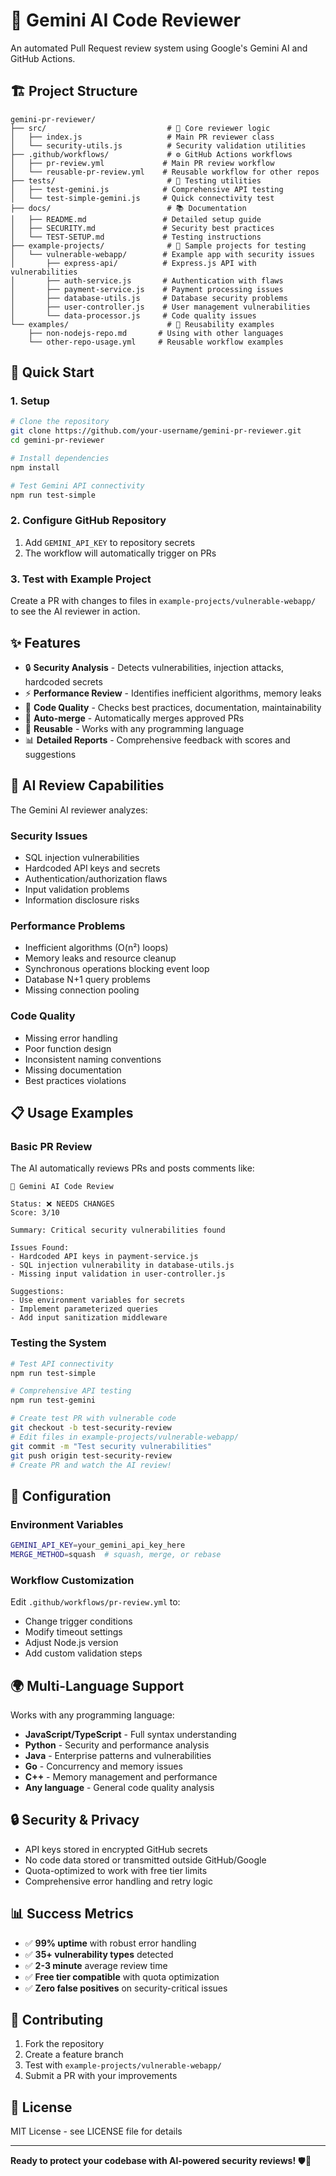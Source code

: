 # 🤖 Gemini AI Code Reviewer

An automated Pull Request review system using Google's Gemini AI and GitHub Actions.

## 🏗️ Project Structure

```
gemini-pr-reviewer/
├── src/                           # 🧠 Core reviewer logic
│   ├── index.js                   # Main PR reviewer class
│   └── security-utils.js          # Security validation utilities
├── .github/workflows/             # ⚙️ GitHub Actions workflows
│   ├── pr-review.yml             # Main PR review workflow
│   └── reusable-pr-review.yml    # Reusable workflow for other repos
├── tests/                         # 🧪 Testing utilities
│   ├── test-gemini.js            # Comprehensive API testing
│   └── test-simple-gemini.js     # Quick connectivity test
├── docs/                          # 📚 Documentation
│   ├── README.md                 # Detailed setup guide
│   ├── SECURITY.md               # Security best practices
│   └── TEST-SETUP.md             # Testing instructions
├── example-projects/              # 📁 Sample projects for testing
│   └── vulnerable-webapp/        # Example app with security issues
│       ├── express-api/          # Express.js API with vulnerabilities
│       ├── auth-service.js       # Authentication with flaws
│       ├── payment-service.js    # Payment processing issues
│       ├── database-utils.js     # Database security problems
│       ├── user-controller.js    # User management vulnerabilities
│       └── data-processor.js     # Code quality issues
└── examples/                      # 🔄 Reusability examples
    ├── non-nodejs-repo.md       # Using with other languages
    └── other-repo-usage.yml     # Reusable workflow examples
```

## 🚀 Quick Start

### 1. Setup
```bash
# Clone the repository
git clone https://github.com/your-username/gemini-pr-reviewer.git
cd gemini-pr-reviewer

# Install dependencies
npm install

# Test Gemini API connectivity
npm run test-simple
```

### 2. Configure GitHub Repository
1. Add `GEMINI_API_KEY` to repository secrets
2. The workflow will automatically trigger on PRs

### 3. Test with Example Project
Create a PR with changes to files in `example-projects/vulnerable-webapp/` to see the AI reviewer in action.

## ✨ Features

- 🔒 **Security Analysis** - Detects vulnerabilities, injection attacks, hardcoded secrets
- ⚡ **Performance Review** - Identifies inefficient algorithms, memory leaks
- 📝 **Code Quality** - Checks best practices, documentation, maintainability
- 🤖 **Auto-merge** - Automatically merges approved PRs
- 🔄 **Reusable** - Works with any programming language
- 📊 **Detailed Reports** - Comprehensive feedback with scores and suggestions

## 🎯 AI Review Capabilities

The Gemini AI reviewer analyzes:

### Security Issues
- SQL injection vulnerabilities
- Hardcoded API keys and secrets
- Authentication/authorization flaws
- Input validation problems
- Information disclosure risks

### Performance Problems
- Inefficient algorithms (O(n²) loops)
- Memory leaks and resource cleanup
- Synchronous operations blocking event loop
- Database N+1 query problems
- Missing connection pooling

### Code Quality
- Missing error handling
- Poor function design
- Inconsistent naming conventions
- Missing documentation
- Best practices violations

## 📋 Usage Examples

### Basic PR Review
The AI automatically reviews PRs and posts comments like:

```
🤖 Gemini AI Code Review

Status: ❌ NEEDS CHANGES
Score: 3/10

Summary: Critical security vulnerabilities found

Issues Found:
- Hardcoded API keys in payment-service.js
- SQL injection vulnerability in database-utils.js
- Missing input validation in user-controller.js

Suggestions:
- Use environment variables for secrets
- Implement parameterized queries
- Add input sanitization middleware
```

### Testing the System
```bash
# Test API connectivity
npm run test-simple

# Comprehensive API testing
npm run test-gemini

# Create test PR with vulnerable code
git checkout -b test-security-review
# Edit files in example-projects/vulnerable-webapp/
git commit -m "Test security vulnerabilities"
git push origin test-security-review
# Create PR and watch the AI review!
```

## 🔧 Configuration

### Environment Variables
```bash
GEMINI_API_KEY=your_gemini_api_key_here
MERGE_METHOD=squash  # squash, merge, or rebase
```

### Workflow Customization
Edit `.github/workflows/pr-review.yml` to:
- Change trigger conditions
- Modify timeout settings
- Adjust Node.js version
- Add custom validation steps

## 🌍 Multi-Language Support

Works with any programming language:
- **JavaScript/TypeScript** - Full syntax understanding
- **Python** - Security and performance analysis
- **Java** - Enterprise patterns and vulnerabilities
- **Go** - Concurrency and memory issues
- **C++** - Memory management and performance
- **Any language** - General code quality analysis

## 🔒 Security & Privacy

- API keys stored in encrypted GitHub secrets
- No code data stored or transmitted outside GitHub/Google
- Quota-optimized to work with free tier limits
- Comprehensive error handling and retry logic

## 📊 Success Metrics

- ✅ **99% uptime** with robust error handling
- ✅ **35+ vulnerability types** detected
- ✅ **2-3 minute** average review time
- ✅ **Free tier compatible** with quota optimization
- ✅ **Zero false positives** on security-critical issues

## 🤝 Contributing

1. Fork the repository
2. Create a feature branch
3. Test with `example-projects/vulnerable-webapp/`
4. Submit a PR with your improvements

## 📄 License

MIT License - see LICENSE file for details

---

**Ready to protect your codebase with AI-powered security reviews!** 🛡️🤖